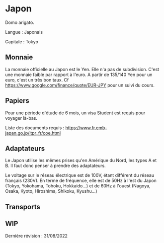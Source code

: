 # Japon

Domo arigato.

Langue : Japonais

Capitale : Tokyo

## Monnaie

La monnaie officielle au Japon est le Yen. Elle n'a pas de subdivision.
C'est une monnaie faible par rapport à l'euro. A partir de 135/140 Yen pour un euro, c'est un très bon taux. Cf https://www.google.com/finance/quote/EUR-JPY pour un suivi du cours.

## Papiers

Pour une période d'étude de 6 mois, un visa Student est requis pour voyager là-bas.

Liste des documents requis : https://www.fr.emb-japan.go.jp/itpr_fr/coe.html

## Adaptateurs

Le Japon utilise les mêmes prises qu'en Amérique du Nord, les types A et B. Il faut donc penser à prendre des adaptateurs.

Le voltage sur le réseau électrique est de 100V, étant différent du réseau français (230V). En terme de fréquence, elle est de 50Hz à l'est du Japon (Tokyo, Yokohama, Tohoku, Hokkaido...) et de 60Hz à l'ouest (Nagoya, Osaka, Kyoto, Hiroshima, Shikoku, Kyushu...)

## Transports

WIP
------

Dernière révision : 31/08/2022